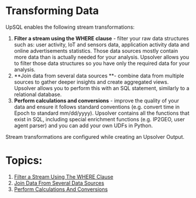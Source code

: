 # Transforming Data

UpSQL enables the following stream transformations:

1. **Filter a stream using the WHERE clause** - filter your raw data structures such as: user activity, IoT and sensors data, application activity data and online advertisements statistics. Those data sources mostly contain more data than is actually needed for your analysis. Upsolver allows you to filter those data structures so you have only the required data for your analysis.
2. **Join data from several data sources **- combine data from multiple sources to gather deeper insights and create aggregated views. Upsolver allows you to perform this with an SQL statement, similarly to a relational database.
3. **Perform calculations and conversions** - improve the quality of your data and ensure it follows standard conventions (e.g. convert time in Epoch to standard mm/dd/yyyy). Upsolver contains all the functions that exist in SQL, including special enrichment functions (e.g. IP2GEO, user agent parser) and you can add your own UDFs in Python.

Stream transformations are configured while creating an Upsolver Output.
# Topics:
1. [Filter a Stream Using The WHERE Clause]()
2. [Join Data From Several Data Sources]()
3. [Perform Calculations And Conversions]()
